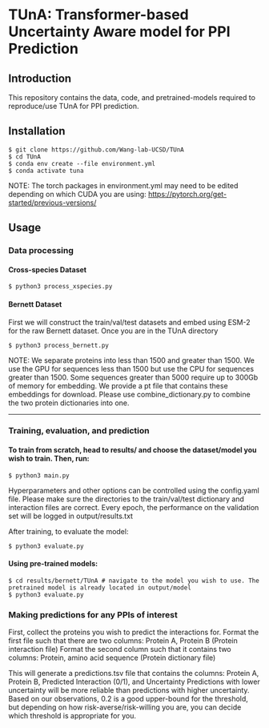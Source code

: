 # TUnA: Transformer-based Uncertainty Aware model for PPI Prediction


## Introduction
This repository contains the data, code, and pretrained-models required to reproduce/use TUnA for PPI prediction.

## Installation
```console
$ git clone https://github.com/Wang-lab-UCSD/TUnA
$ cd TUnA
$ conda env create --file environment.yml
$ conda activate tuna
```
NOTE: The torch packages in environment.yml may need to be edited depending on which CUDA you are using: https://pytorch.org/get-started/previous-versions/ 

## Usage
### Data processing
#### Cross-species Dataset
```console
$ python3 process_xspecies.py 
```
#### Bernett Dataset
First we will construct the train/val/test datasets and embed using ESM-2 for the raw Bernett dataset. Once you are in the TUnA directory
```console
$ python3 process_bernett.py 
```
NOTE: We separate proteins into less than 1500 and greater than 1500. We use the GPU for sequences less than 1500 but use the CPU for sequences greater than 1500. Some sequences greater than 5000 require up to 300Gb of memory for embedding. We provide a pt file that contains these embeddings for download. Please use combine_dictionary.py to combine the two protein dictionaries into one. 
___
### Training, evaluation, and prediction

#### To train from scratch, head to results/ and choose the dataset/model you wish to train. Then, run:
```console
$ python3 main.py 
```
Hyperparameters and other options can be controlled using the config.yaml file. Please make sure the directories to the train/val/test dictionary and interaction files are correct. Every epoch, the performance on the validation set will be logged in output/results.txt


After training, to evaluate the model:
```console
$ python3 evaluate.py 
```
#### Using pre-trained models:
```console
$ cd results/bernett/TUnA # navigate to the model you wish to use. The pretrained model is already located in output/model
$ python3 evaluate.py 
```
### Making predictions for any PPIs of interest
First, collect the proteins you wish to predict the interactions for. 
Format the first file such that there are two columns: Protein A, Protein B (Protein interaction file)
Format the second column such that it contains two columns: Protein, amino acid sequence (Protein dictionary file)


This will generate a predictions.tsv file that contains the columns: Protein A, Protein B, Predicted Interaction (0/1), and Uncertainty
Predictions with lower uncertainty will be more reliable than predictions with higher uncertainty. Based on our observations, 0.2 is a good upper-bound for the threshold, but depending on how risk-averse/risk-willing you are, you can decide which threshold is appropriate for you.
